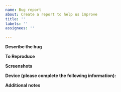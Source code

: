 ```yaml
---
name: Bug report
about: Create a report to help us improve
title: ''
labels: ''
assignees: ''

---
```


**Describe the bug**
<!-- A clear and concise description of what the bug is. -->

**To Reproduce**
<!-- Steps to reproduce the behavior:
1. Go to '...'
2. Click on '....'
3. Scroll down to '....'
4. See error -->

**Screenshots**
<!-- If applicable, add screenshots to help explain your problem. -->

**Device (please complete the following information):**
<!-- - Device/OS: [e.g. iOS]
 - Browser: [e.g. chrome, safari]
 - Version: [e.g. 22] -->

**Additional notes**
<!-- Add any other notes about the problem here. -->
